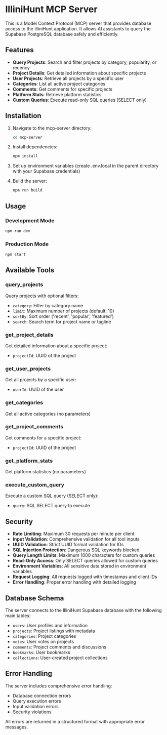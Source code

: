 # IlliniHunt MCP Server

This is a Model Context Protocol (MCP) server that provides database access to the IlliniHunt application. It allows AI assistants to query the Supabase PostgreSQL database safely and efficiently.

## Features

- **Query Projects**: Search and filter projects by category, popularity, or recency
- **Project Details**: Get detailed information about specific projects
- **User Projects**: Retrieve all projects by a specific user
- **Categories**: List all active project categories
- **Comments**: Get comments for specific projects
- **Platform Stats**: Retrieve platform statistics
- **Custom Queries**: Execute read-only SQL queries (SELECT only)

## Installation

1. Navigate to the mcp-server directory:
   ```bash
   cd mcp-server
   ```

2. Install dependencies:
   ```bash
   npm install
   ```

3. Set up environment variables (create .env.local in the parent directory with your Supabase credentials)

4. Build the server:
   ```bash
   npm run build
   ```

## Usage

### Development Mode
```bash
npm run dev
```

### Production Mode
```bash
npm start
```

## Available Tools

### query_projects
Query projects with optional filters:
- `category`: Filter by category name
- `limit`: Maximum number of projects (default: 10)
- `sortBy`: Sort order ('recent', 'popular', 'featured')
- `search`: Search term for project name or tagline

### get_project_details
Get detailed information about a specific project:
- `projectId`: UUID of the project

### get_user_projects
Get all projects by a specific user:
- `userId`: UUID of the user

### get_categories
Get all active categories (no parameters)

### get_project_comments
Get comments for a specific project:
- `projectId`: UUID of the project

### get_platform_stats
Get platform statistics (no parameters)

### execute_custom_query
Execute a custom SQL query (SELECT only):
- `query`: SQL SELECT query to execute

## Security

- **Rate Limiting**: Maximum 30 requests per minute per client
- **Input Validation**: Comprehensive validation for all tool inputs
- **UUID Validation**: Strict UUID format validation for IDs
- **SQL Injection Protection**: Dangerous SQL keywords blocked
- **Query Length Limits**: Maximum 1000 characters for custom queries
- **Read-Only Access**: Only SELECT queries allowed for custom queries
- **Environment Variables**: All sensitive data stored in environment variables
- **Request Logging**: All requests logged with timestamps and client IDs
- **Error Handling**: Proper error handling with detailed logging

## Database Schema

The server connects to the IlliniHunt Supabase database with the following main tables:
- `users`: User profiles and information
- `projects`: Project listings with metadata
- `categories`: Project categories
- `votes`: User votes on projects
- `comments`: Project comments and discussions
- `bookmarks`: User bookmarks
- `collections`: User-created project collections

## Error Handling

The server includes comprehensive error handling:
- Database connection errors
- Query execution errors
- Input validation errors
- Security violations

All errors are returned in a structured format with appropriate error messages.
